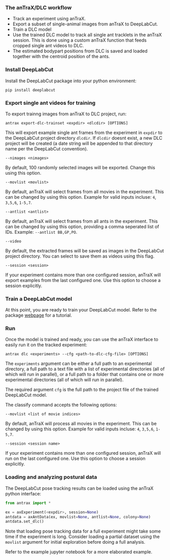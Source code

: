 ### The anTraX/DLC workflow

* Track an experiment using anTraX.
* Export a subset of single-animal images from anTraX to DeepLabCut.
* Train a DLC model
* Use the trained DLC model to track all single ant tracklets in the anTraX session. This is done using a custom anTraX function that feeds cropped single ant videos to DLC.
* The estimated bodypart positions from DLC is saved and loaded together with the centroid position of the ants.  

### Install DeepLabCut

Install the DeepLabCut package into your python environment:

```console
pip install deeplabcut
```

### Export single ant videos for training 

To export trainng images from anTraX to DLC project, run:

```console
antrax export-dlc-trainset <expdir> <dlcdir> [OPTIONS]
```

This will export example single ant frames from the experiment in `expdir` to the DeepLabCut project directory `dlcdir`.  If `dlcdir` doesnt exist, a new DLC project will be created (a date string will be appended to that directory name per the DeepLabCut convention).

`--nimages <nimages>`

By default, 100 randomly selected images will be exported. Change this using this option.

`--movlist <movlist>`

By default, anTraX will select frames from all movies in the experiment. This can be changed by using this option. Example for valid inputs incluse: `4`, `3,5,6`, `1-5,7`.

`--antlist <antlist>`

By default, anTraX will select frames from all ants in the experiment. This can be changed by using this option, providing a comma seperated list of IDs. Example: `--antlist BB,GP,PO`.

`--video`

By default, the extracted frames will be saved as images in the DeepLabCut project directory. You can select to save them as videos using this flag.

`--session <session>`

If your experiment contains more than one configured session, anTraX will export examples  from the last configured one. Use this option to choose a session explicitly.

### Train a DeepLabCut model

At this point, you are ready to train your DeepLabCut model. Refer to the package [webpage](http://www.mousemotorlab.org/deeplabcut) for a tutorial.

### Run

Once the model is trained and ready, you can use the anTraX interface to easily run it on the tracked experiment:

```console
antrax dlc <experiments> --cfg <path-to-dlc-cfg-file> [OPTIONS]
```

The `experiments` argument can be either a full path to an experimental directory, a full path to a text file with a list of experimental directories (all of which will run in parallel), or a full path to a folder that contains one or more experimental directories (all of which will run in parallel).

The required argument `cfg` is the full path to the project file of the trained DeepLabCut model.

The classify command accepts the following options:

`--movlist <list of movie indices>`

By default, anTraX will process all movies in the experiment. This can be changed by using this option. Example for valid inputs incluse: `4`, `3,5,6`, `1-5,7`.

`--session <session name>`

If your experiment contains more than one configured session, anTraX will run on the last configured one. Use this option to choose a session explicitly.

### Loading and analyzing postural data

The DeepLabCut pose tracking results can be loaded using the anTraX python interface:

```python
from antrax import *

ex = axExperiment(<expdir>, session=None)
antdata = axAntData(ex, movlist=None, antlist=None, colony=None)
antdata.set_dlc()
```

Note that loading pose tracking data for a full experiment might take some time if the experiment is long. Consider loading a partial dataset using the `movlist` argument for initial exploration before doing a full analysis.

Refer to the example jupyter notebook for a more elaborated example.






